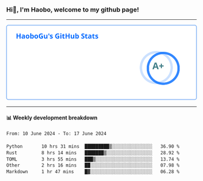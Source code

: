 <!--<h2 align="center"> Hi👋, I'm Haobo, welcome to my github page! </h2>-->
### Hi👋, I'm Haobo, welcome to my github page!
-------

<img href="https://github.com/HaoboGu" src="assets/stats.svg" alt="github stats" /> 

-------

#### 📊 **Weekly development breakdown**
<!--START_SECTION:waka-->

```txt
From: 10 June 2024 - To: 17 June 2024

Python       10 hrs 31 mins  █████████▒░░░░░░░░░░░░░░░   36.90 %
Rust         8 hrs 14 mins   ███████▒░░░░░░░░░░░░░░░░░   28.92 %
TOML         3 hrs 55 mins   ███▒░░░░░░░░░░░░░░░░░░░░░   13.74 %
Other        2 hrs 16 mins   ██░░░░░░░░░░░░░░░░░░░░░░░   07.98 %
Markdown     1 hr 47 mins    █▓░░░░░░░░░░░░░░░░░░░░░░░   06.28 %
```

<!--END_SECTION:waka-->
<!--
backup url: https://github-readme-status-dusky-ten.vercel.app/api?username=HaoboGu&count_private=true&show_icons=true&theme=transparent&border_color=2f80ed
-->
<!--
**HaoboGu/HaoboGu** is a ✨ _special_ ✨ repository because its `README.md` (this file) appears on your GitHub profile.

Here are some ideas to get you started:

- 🔭 I’m currently working on AI-assisted programming tools
- 🌱 I’m currently learning ...
- 👯 I’m looking to collaborate on ...
- 🤔 I’m looking for help with ...
- 💬 Ask me about ...
- 📫 How to reach me: ...
- 😄 Pronouns: ...
- ⚡ Fun fact: ...
-->

